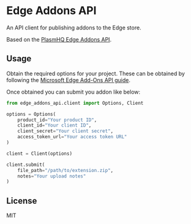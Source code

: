# Edge Addons API

An API client for publishing addons to the Edge store.

Based on the [PlasmHQ Edge Addons API](https://github.com/PlasmoHQ/edge-addons-api).

## Usage

Obtain the required options for your project. These can be obtained by following the [Microsoft Edge Add-Ons API guide](https://learn.microsoft.com/en-us/microsoft-edge/extensions-chromium/publish/api/using-addons-api).

Once obtained you can submit you addon like below:


```python
from edge_addons_api.client import Options, Client

options = Options(
    product_id="Your product ID",
    client_id="Your client ID",
    client_secret="Your client secret",
    access_token_url="Your access token URL"
)

client = Client(options)

client.submit(
    file_path="/path/to/extension.zip",
    notes="Your upload notes"
)

```

## License

MIT

